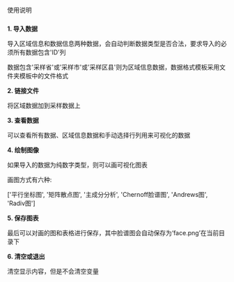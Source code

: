 ###
使用说明
#####
**1. 导入数据**

导入区域信息和数据信息两种数据，会自动判断数据类型是否合法，要求导入的必须所有数据包含'ID'列

数据包含'采样省'或'采样市'或'采样区县'则为区域信息数据，数据格式模板采用文件夹模板中的文件格式

**2. 链接文件**

将区域数据加到采样数据上

**3. 查看数据**

可以查看所有数据、区域信息数据和手动选择行列用来可视化的数据


**4. 绘制图像**

如果导入的数据为纯数字类型，则可以画可视化图表

画图方式有六种:

['平行坐标图', '矩阵散点图', '主成分分析', 'Chernoff脸谱图', 'Andrews图', 'Radiv图']

**5. 保存图表**

最后可以对画的图和表格进行保存，其中脸谱图会自动保存为‘face.png’在当前目录下

**6. 清空或退出**

清空显示内容，但是不会清空变量
